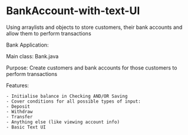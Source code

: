 # BankAccount-with-text-UI
Using arraylists and objects to store customers, their bank accounts and allow them to perform transactions

Bank Application:

Main class: Bank.java

 Purpose: Create customers and bank accounts for those customers to perform transactions
 
 Features:
 
    - Initialise balance in Checking AND/OR Saving
    - Cover conditions for all possible types of input:
    - Deposit
    - Withdraw
    - Transfer
    - Anything else (like viewing account info)
    - Basic Text UI
